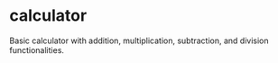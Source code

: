 # calculator
Basic calculator with addition, multiplication, subtraction, and division functionalities.
